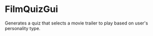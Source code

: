 # FilmQuizGui
Generates a quiz that selects a movie trailer to play based on user's personality type.
